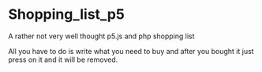 # Shopping_list_p5
A rather not very well thought p5.js and php shopping list

All you have to do is write what you need to buy and after you bought it just press on it and it will be removed.
